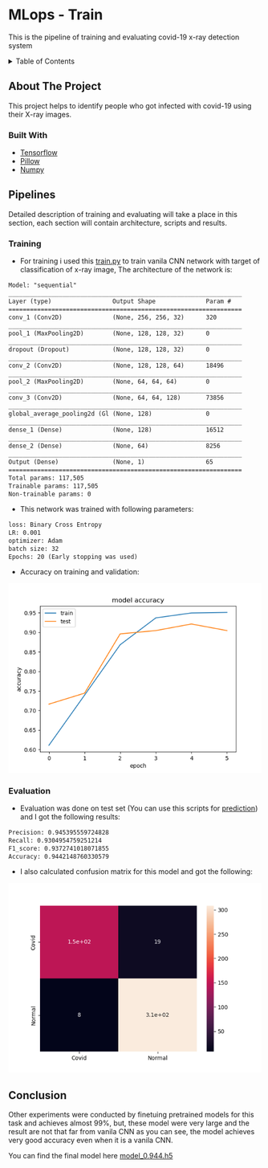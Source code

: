 # MLops - Train
This is the pipeline of training and evaluating covid-19 x-ray detection system


<!-- TABLE OF CONTENTS -->
<details>
  <summary>Table of Contents</summary>
  <ol>
    <li>
      <a href="#about-the-project">About The Project</a>
      <ul>
        <li><a href="#built-with">Built With</a></li>
      </ul>
    </li>
    <li><a href="#pipelines">Pipelines</a>
      <ul>
        <li><a href="#training">Training</a></li>
        <li><a href="#evaluation">Evaluation</a></li>
      </ul> 
    </li>
    <li><a href="#conclusion">Conclusion</a></li>
  </ol>
</details>


<!-- ABOUT THE PROJECT -->
## About The Project
This project helps to identify people who got infected with covid-19 using their X-ray images. 

### Built With

* [Tensorflow](https://www.tensorflow.org/)
* [Pillow](https://pillow.readthedocs.io/)
* [Numpy](https://numpy.org/)



<!-- Pipelines -->
## Pipelines
Detailed description of training and evaluating will take a place in this section, each section will contain architecture, scripts and results.

### Training
- For training i used this [train.py](train.py) to train vanila CNN network with target of classification of x-ray image, The architecture of the network is:
```
Model: "sequential"
_________________________________________________________________
Layer (type)                 Output Shape              Param #   
=================================================================
conv_1 (Conv2D)              (None, 256, 256, 32)      320       
_________________________________________________________________
pool_1 (MaxPooling2D)        (None, 128, 128, 32)      0         
_________________________________________________________________
dropout (Dropout)            (None, 128, 128, 32)      0         
_________________________________________________________________
conv_2 (Conv2D)              (None, 128, 128, 64)      18496     
_________________________________________________________________
pool_2 (MaxPooling2D)        (None, 64, 64, 64)        0         
_________________________________________________________________
conv_3 (Conv2D)              (None, 64, 64, 128)       73856     
_________________________________________________________________
global_average_pooling2d (Gl (None, 128)               0         
_________________________________________________________________
dense_1 (Dense)              (None, 128)               16512     
_________________________________________________________________
dense_2 (Dense)              (None, 64)                8256      
_________________________________________________________________
Output (Dense)               (None, 1)                 65        
=================================================================
Total params: 117,505
Trainable params: 117,505
Non-trainable params: 0
```


- This network was trained with following parameters:
```
loss: Binary Cross Entropy
LR: 0.001
optimizer: Adam
batch size: 32
Epochs: 20 (Early stopping was used)
```

- Accuracy on training and validation:

![alt text](imgs/accuracy.png)


### Evaluation
- Evaluation was done on test set (You can use this scripts for [prediction](predict.py)) and I got the following results:
```
Precision: 0.945395559724828
Recall: 0.9304954759251214
F1_score: 0.9372741018071855
Accuracy: 0.9442148760330579
```

- I also calculated confusion matrix for this model and got the following:

![alt text](imgs/Confusion_matrix.png)


## Conclusion
Other experiments were conducted by finetuing pretrained models for this task and achieves almost 99%, but, these model were very large and the result are not that far from vanila CNN as you can see, the model achieves very good accuracy even when it is a vanila CNN.

You can find the final model here [model_0.944.h5](model_0.944.h5)
